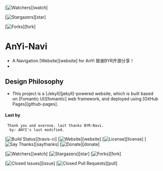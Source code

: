 


[![Watchers](https://img.shields.io/github/watchers/anyi98/anyi98.svg?style=social&label=Watch)][watch]

[![Stargazers](https://img.shields.io/github/stars/anyi98/anyi98.svg?style=social&label=Star)][star]

[![Forks](https://img.shields.io/github/forks/anyi98/anyi98.svg?style=social&label=Fork)][fork]


# AnYi-Navi
- A Navigation [Website][website] for AnYi  致谢BYR开源分享！
- 
## Design Philosophy
- This project is a [Jekyll][jekyll]-powered website, which is built based on [Fomantic UI][fomantic] web framework, and deployed using [GitHub Pages][github-pages].


#### Last by
     Thank you and everone. last thanks BYR-Navi. 
      by: ANYI's last modified.



[![Build Status](https://travis-ci.org/anyi98/anyi98.github.io.svg)][travis-ci]
[![Website](https://img.shields.io/website-up-down-green-red/https/anyi98.github.io.svg)][website]
[![License](https://img.shields.io/github/license/anyi98/anyi98.svg)][license]
[![Say Thanks](https://img.shields.io/badge/Say-Thanks!-1EAEDB.svg)][saythanks]
[![Donate](https://img.shields.io/badge/Donate-Coffee-A5673F.svg)][donate]

[![Watchers](https://img.shields.io/github/watchers/anyi98/anyi98.svg?style=social&label=Watch)][watch]
[![Stargazers](https://img.shields.io/github/stars/anyi98/anyi98.svg?style=social&label=Star)][star]
[![Forks](https://img.shields.io/github/forks/anyi98/anyi98.svg?style=social&label=Fork)][fork]

[![Closed Issues](https://img.shields.io/github/issues-closed/BYR-Navi/BYR-Navi.svg)][issue]
[![Closed Pull Requests](https://img.shields.io/github/issues-pr-closed/BYR-Navi/BYR-Navi.svg)][pull]
